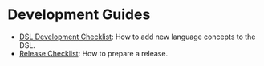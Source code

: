 # Development Guides

* [DSL Development Checklist][adding-new-language-concept]: How to add new language concepts to the DSL.
* [Release Checklist][preparing-release]: How to prepare a release.

[adding-new-language-concept]: how-to-add-a-new-language-concept.md
[preparing-release]: how-to-prepare-a-release.md
